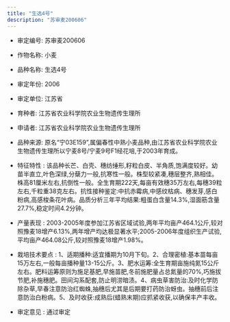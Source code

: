 ```yaml
---
title: "生选4号"
description: "苏审麦200606"
---
```

* 审定编号:  苏审麦200606

*  作物名称:  小麦

*  品种名称:  生选4号

*  审定年份:  2006

*  审定单位:  江苏省

* 育种者:  江苏省农业科学院农业生物遗传生理所

*  申请者:  江苏省农业科学院农业生物遗传生理所

*  品种来源:  原名“宁03E159”,属偏春性中熟小麦品种,由江苏省农业科学院农业生物遗传生理所以宁麦8号/宁麦9号F1经花培,于2003年育成。

*  特征特性 : 
该品种长芒、白壳、穗纺缍形,籽粒白皮、半角质,饱满度较好。幼苗半直立,叶色深绿,分蘖力一般,抗寒性一般。株型较紧凑,穗层整齐,熟相佳。株高81厘米左右,抗倒性一般。全生育期222天,每亩有效穗35万左右,每穗39粒左右,千粒重38克左右。抗性接种鉴定:中抗赤霉病,中感纹枯病、穗发芽,感白粉病,高感梭条花叶病。品质分析三年平均结果:粗蛋白含量14.3%,湿面筋含量27.7%,稳定时间4.2分钟。
 
*  产量表现 : 
2003-2005年度参加江苏省区域试验,两年平均亩产464.1公斤,较对照豫麦18增产6.13%,两年增产均达极显著水平;2005-2006年度组织生产试验,平均亩产464.08公斤,较对照豫麦18增产1.98%。

*  栽培技术要点 : 
1、适期播种:适宜播期为10月下旬。2、合理密植:基本苗每亩15万左右,一般每亩播种量13-15公斤。3、肥水运筹:全生育期亩施纯氮15公斤左右。肥料运筹原则为施足基肥,早施苗肥,冬前施肥量占总氮量的70%,巧施拔节肥,补施穗肥。田间沟系配套,防止明涝暗渍。4、病虫草害防治:及时化学防除杂草,早春注意防治红蜘蛛,抽穗后尤其是后期要打药防治蚜虫。抽穗前后注意防治白粉病。5、及时收获:成熟后(蜡熟末期)应抓紧收获,以确保丰产丰收。

*  审定意见 : 
通过审定
